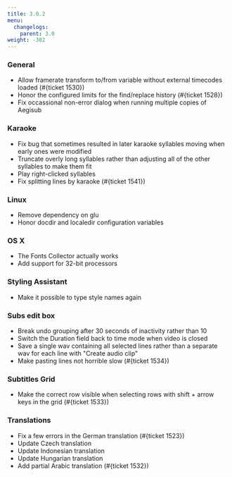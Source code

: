 ```yaml
---
title: 3.0.2
menu:
  changelogs:
    parent: 3.0
weight: -302
---
```


### General

+ Allow framerate transform to/from variable without external timecodes loaded (#{ticket 1530})
+ Honor the configured limits for the find/replace history (#{ticket 1528})
+ Fix occassional non-error dialog when running multiple copies of Aegisub


### Karaoke

+ Fix bug that sometimes resulted in later karaoke syllables moving when early ones were modified
+ Truncate overly long syllables rather than adjusting all of the other syllables to make them fit
+ Play right-clicked syllables
+ Fix splitting lines by karaoke (#{ticket 1541})


### Linux

+ Remove dependency on glu
+ Honor docdir and localedir configuration variables


### OS X

+ The Fonts Collector actually works
+ Add support for 32-bit processors


### Styling Assistant

+ Make it possible to type style names again


### Subs edit box

+ Break undo grouping after 30 seconds of inactivity rather than 10
+ Switch the Duration field back to time mode when video is closed
+ Save a single wav containing all selected lines rather than a separate wav for each line with "Create audio clip"
+ Make pasting lines not horrible slow (#{ticket 1534})


### Subtitles Grid

+ Make the correct row visible when selecting rows with shift + arrow keys in the grid (#{ticket 1533})


### Translations

+ Fix a few errors in the German translation (#{ticket 1523})
+ Update Czech translation
+ Update Indonesian translation
+ Update Hungarian translation
+ Add partial Arabic translation (#{ticket 1532})
